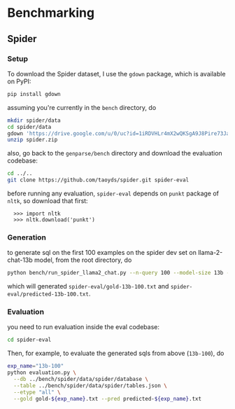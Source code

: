 # Benchmarking

## Spider

### Setup

To download the Spider dataset, I use the `gdown` package, which is available on PyPI:

```bash
pip install gdown
```

assuming you're currently in the `bench` directory, do

```bash
mkdir spider/data
cd spider/data
gdown 'https://drive.google.com/u/0/uc?id=1iRDVHLr4mX2wQKSgA9J8Pire73Jahh0m&export=download'
unzip spider.zip
```

also, go back to the `genparse/bench` directory and download the evaluation codebase:

```bash
cd ../..
git clone https://github.com/taoyds/spider.git spider-eval
```

before running any evaluation, `spider-eval` depends on `punkt` package of `nltk`, so download that first:

```
  >>> import nltk
  >>> nltk.download('punkt')
```

### Generation

to generate sql on the first 100 examples on the spider dev set on llama-2-chat-13b model, from the root directory, do
```bash
python bench/run_spider_llama2_chat.py --n-query 100 --model-size 13b --exp-name 13b-100
```

which will generated `spider-eval/gold-13b-100.txt` and `spider-eval/predicted-13b-100.txt`.

### Evaluation

you need to run evaluation inside the eval codebase: 

```bash
cd spider-eval
```

Then, for example, to evaluate the generated sqls from above (`13b-100`), do

```bash
exp_name="13b-100"
python evaluation.py \
  --db ../bench/spider/data/spider/database \
  --table ../bench/spider/data/spider/tables.json \
  --etype "all" \
  --gold gold-${exp_name}.txt --pred predicted-${exp_name}.txt
```
